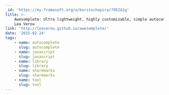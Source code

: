 ```yaml
---
_id: 'https://my.framasoft.org/u/borisschapira/?O5IA1g'
title: >-
    Awesomplete: Ultra lightweight, highly customizable, simple autocomplete, by
    Lea Verou
link: 'http://leaverou.github.io/awesomplete/'
date: '2015-02-24'
tags:
    - name: autocomplete
      slug: autocomplete
    - name: javascript
      slug: javascript
    - name: library
      slug: library
    - name: sharemarks
      slug: sharemarks
    - name: tool
      slug: tool
---
```


<div class="markdown"><p></p></div>
